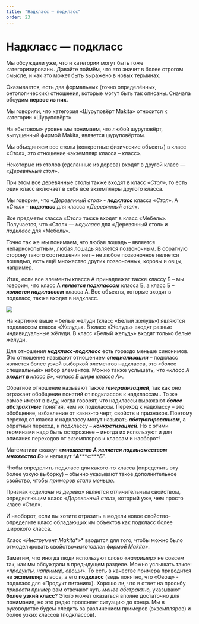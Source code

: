 ```yaml
---
title: "Надкласс — подкласс"
order: 23
---
```


# Надкласс — подкласс

Мы обсуждали уже, что и категории могут быть тоже категоризированы. Давайте поймём, что это значит в более строгом смысле, и как это может быть выражено в новых терминах.

Оказывается, есть два формальных (точно определённых, онтологических) отношения, которые могут быть так описаны. Сначала обсудим **первое из них**.

Мы говорили, что категория «Шуруповёрт Makita» относится к категории «Шуруповёрт»

На «бытовом» уровне мы понимаем, что любой шуруповёрт, выпущенный фирмой Makita, является шуруповёртом.

Мы объединяем все столы (конкретные физические объекты) в класс «*Стол*», это отношение «экземпляр класса – класс».

Некоторые из столов (сделанные из дерева) входят в другой класс — «*Деревянный стол*».

При этом все деревянные столы также входят в класс «*Стол*», то есть один класс включает в себя все экземпляры другого класса.

Мы говорим, что «*Деревянный стол*» - ***подкласс*** класса «*Стол*». А «*Стол*» - ***надкласс*** для класса «*Деревянный стол*».

Все предметы класса «Стол» также входят в класс «Мебель». Получается, что «Стол» — *надкласс* для «Деревянный стол» и *подкласс* для «Мебель».

Точно так же мы понимаем, что любая лошадь – является непарнокопытным, любая лошадь является позвоночным. В обратную сторону такого соотношения нет – не любое позвоночное является лошадью, есть ещё множество других позвоночных, коровы и овцы, например.

Итак, если все элементы класса А принадлежат также классу Б – мы говорим, что класс А ***является подклассом*** класса Б, а класс Б – ***является надклассом*** класса А. Все объекты, которые входят в подкласс, также входят в надкласс.

![](/ru/rational-work/5.png)

На картинке выше – белые желуди (класс «Белый желудь») являются подклассом класса «Желудь». В класс «Желудь» входят разные индивидуальные жёлуди. В класс «Белый желудь» входят только белые жёлуди.

Для отношения ***надкласс-подкласс*** есть гораздо меньше синонимов. Это отношение называют отношением ***специализации*** – подкласс является более узкой выборкой элементов надкласса, это «более специальный» набор элементов. Можно также услышать, что «*класс А* ***входит в*** *класс Б*», «*класс Б* ***шире*** *класса А*».

Обратное отношение называют также ***генерализацией***, так как оно отражает обобщение понятий от подклассов к надклассам.. То же самое имеют в виду, когда говорят, что надклассы выражают ***более абстрактные*** понятия, чем их подклассы. Переход к надклассу – это обобщение, избавление от каких-то черт, свойств и признаков. Поэтому переход от класса к надклассу могут называть ***абстрагированием***, а обратный переход, к подклассу – ***конкретизацией***. Но с этими терминами надо быть осторожнее – иногда их используют и для описания переходов от экземпляров к классам и наоборот!

Математики скажут «***множество А является подмножеством множества Б***» и напишут “***А******⊂******Б***”.

Чтобы определить подкласс для какого-то класса (определить эту более узкую выборку) – обычно указывают такое дополнительное свойство, чтобы *примеров стало меньше*.

Признак «*сделаны из дерева*» является отличительным свойством, определяющим класс «*Деревянный стол*», который уже, чем просто класс «Стол».

И наоборот, если вы хотите отразить в модели новое свойство– определите класс обладающих им объектов как подкласс более широкого класса.

Класс «*Инструмент* *Makita**»* вводится для того, чтобы можно было отмоделировать свойство«*изготовлен фирмой* *Makita*».

Заметим, что иногда люди используют слово «*например*» не совсем так, как мы обсуждали в предыдущем разделе. Можно услышать такое: «*продукты,* *например,* *овощи*». То есть в качестве примера приводится не **экземпляр** класса, а его **подкласс** (ведь понятно, что «Овощ» - подкласс для «Продукт питания»). Хорошо ли, что в ответ на просьбу *привести пример* вам отвечают *чуть менее абстрактно,* указывают **более узкий класс**? Этого может оказаться вполне достаточно для понимания, но это редко проясняет ситуацию до конца. Мы в руководстве будем следить за различением примеров (экземпляров) и более узких классов (подклассов).